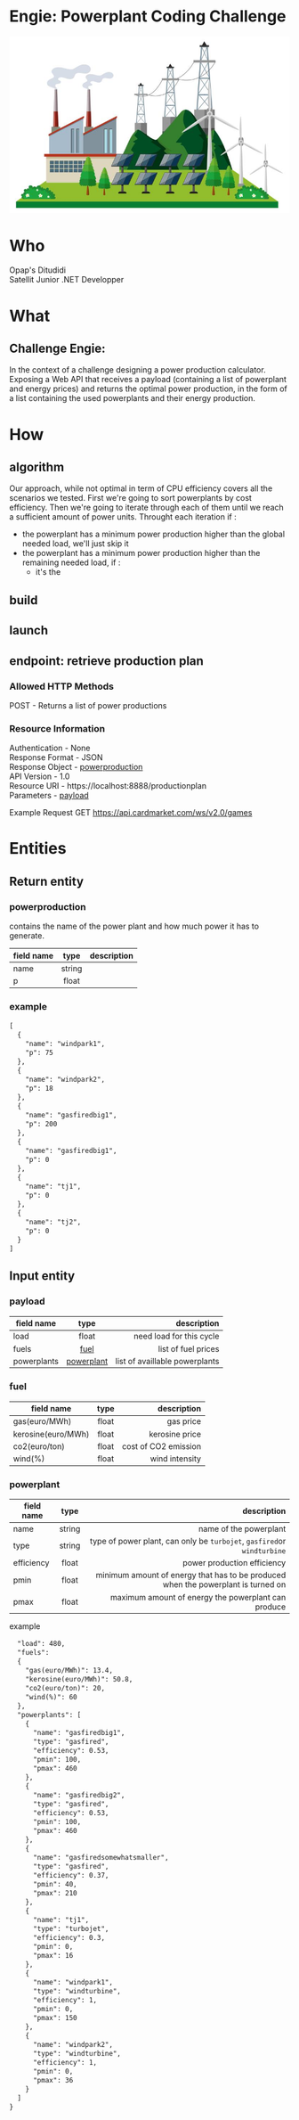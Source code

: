 # Engie: Powerplant Coding Challenge

![](/src/img/thumbnail.jpg)

# Who

Opap's Ditudidi <br>
Satellit Junior .NET Developper


# What 

## Challenge Engie:

In the context of a challenge  designing a power production calculator. 
Exposing a Web API that receives a payload (containing a list of powerplant and energy prices) and returns the optimal power production,
in the form of a list containing the used powerplants and their energy production.

# How

## algorithm

Our approach, while not optimal in term of CPU efficiency covers all the scenarios we tested.
First we're going to sort powerplants by cost efficiency.
Then we're going to iterate through each of them until we reach a sufficient amount of power units.
Throught each iteration if :
* the powerplant has a minimum power production higher than the global needed load, we'll just skip it
* the powerplant has a minimum power production higher than the remaining needed load, if :
  - it's the 

## build

## launch

## endpoint: retrieve production plan

### Allowed HTTP Methods
POST - Returns a list of power productions

### Resource Information
Authentication - None <br>
Response Format - JSON <br>
Response Object - [powerproduction](#powerproduction) <br>
API Version - 1.0 <br>
Resource URI - https://localhost:8888/productionplan <br>
Parameters  - [payload](#payload) <br>


Example Request
GET https://api.cardmarket.com/ws/v2.0/games


# Entities

## Return entity

### powerproduction
contains the name of the power plant and how much power it has to generate.

| field name   |      type      |  description|
|----------|:-------------:|------:|
|name  |  string |
|p |    float   |


### example

```
[
  {
    "name": "windpark1",
    "p": 75
  },
  {
    "name": "windpark2",
    "p": 18
  },
  {
    "name": "gasfiredbig1",
    "p": 200
  },
  {
    "name": "gasfiredbig1",
    "p": 0
  },
  {
    "name": "tj1",
    "p": 0
  },
  {
    "name": "tj2",
    "p": 0
  }
]
```


## Input entity

### payload

| field name   |      type      |  description|
|----------|:-------------:|------:|
|load  |  float | need load for this cycle|
|fuels |    [fuel](#fuel)   | list of fuel prices|
|powerplants |    [powerplant](#powerplant)   | list of availlable powerplants|


### fuel

| field name   |      type      |  description|
|----------|:-------------:|------:|
|gas(euro/MWh)  |  float | gas price|
|kerosine(euro/MWh) |    float   | kerosine price|
|co2(euro/ton) |    float   | cost of CO2 emission |
|wind(%) |    float   | wind intensity|

### powerplant

| field name   |      type      |  description|
|----------|:-------------:|------:|
|name  |  string | name of the powerplant|
|type |    string   |  type of power plant, can only be `turbojet`, `gasfired`or  `windturbine`|
|efficiency |    float   | power production efficiency |
|pmin |    float   | minimum amount of energy that has to be produced when the powerplant is turned on|
|pmax |    float   | maximum amount of energy the powerplant can produce|



example
```{
  "load": 480,
  "fuels":
  {
    "gas(euro/MWh)": 13.4,
    "kerosine(euro/MWh)": 50.8,
    "co2(euro/ton)": 20,
    "wind(%)": 60
  },
  "powerplants": [
    {
      "name": "gasfiredbig1",
      "type": "gasfired",
      "efficiency": 0.53,
      "pmin": 100,
      "pmax": 460
    },
    {
      "name": "gasfiredbig2",
      "type": "gasfired",
      "efficiency": 0.53,
      "pmin": 100,
      "pmax": 460
    },
    {
      "name": "gasfiredsomewhatsmaller",
      "type": "gasfired",
      "efficiency": 0.37,
      "pmin": 40,
      "pmax": 210
    },
    {
      "name": "tj1",
      "type": "turbojet",
      "efficiency": 0.3,
      "pmin": 0,
      "pmax": 16
    },
    {
      "name": "windpark1",
      "type": "windturbine",
      "efficiency": 1,
      "pmin": 0,
      "pmax": 150
    },
    {
      "name": "windpark2",
      "type": "windturbine",
      "efficiency": 1,
      "pmin": 0,
      "pmax": 36
    }
  ]
}
```
